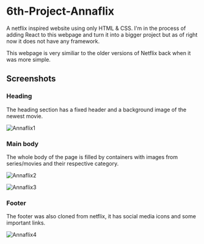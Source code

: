 # 6th-Project-Annaflix
A netflix inspired website using only HTML &amp; CSS.
I'm in the process of adding React to this webpage and turn it into a bigger project but as of right now it does not have any framework.

This webpage is very similiar to the older versions of Netflix back when it was more simple.

## Screenshots
### Heading
The heading section has a fixed header and a background image of the newest movie.

![Annaflix1](https://user-images.githubusercontent.com/94570140/152618653-07e088a7-49ba-4224-bd32-403135e8bf0a.png)



### Main body
The whole body of the page is filled by containers with images from series/movies and their respective category.

![Annaflix2](https://user-images.githubusercontent.com/94570140/152618347-699621f4-5ed3-4b51-b584-580ecce1a51a.png)


![Annaflix3](https://user-images.githubusercontent.com/94570140/152618361-ef60d8b5-93f7-47c1-8940-3051c46d8778.png)


### Footer
The footer was also cloned from netflix, it has social media icons and some important links.

![Annaflix4](https://user-images.githubusercontent.com/94570140/152618487-0cf0996a-5879-4bef-875d-a31d527553fa.png)



